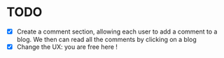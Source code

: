 # TODO

- [x] Create a comment section, allowing each user to add a comment to a blog. We then can read all the comments by clicking on a blog
- [x] Change the UX: you are free here !